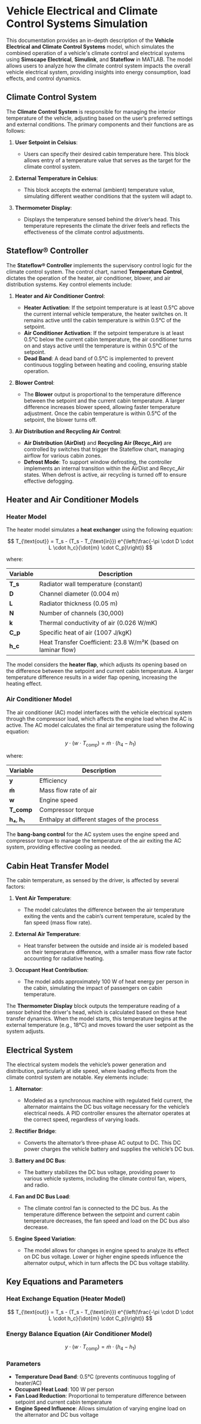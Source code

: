 # Vehicle Electrical and Climate Control Systems Simulation

This documentation provides an in-depth description of the **Vehicle Electrical and Climate Control Systems** model, which simulates the combined operation of a vehicle's climate control and electrical systems using **Simscape Electrical**, **Simulink**, and **Stateflow** in MATLAB. The model allows users to analyze how the climate control system impacts the overall vehicle electrical system, providing insights into energy consumption, load effects, and control dynamics.

## Climate Control System

The **Climate Control System** is responsible for managing the interior temperature of the vehicle, adjusting based on the user’s preferred settings and external conditions. The primary components and their functions are as follows:

1. **User Setpoint in Celsius**:
   - Users can specify their desired cabin temperature here. This block allows entry of a temperature value that serves as the target for the climate control system.

2. **External Temperature in Celsius**:
   - This block accepts the external (ambient) temperature value, simulating different weather conditions that the system will adapt to.

3. **Thermometer Display**:
   - Displays the temperature sensed behind the driver’s head. This temperature represents the climate the driver feels and reflects the effectiveness of the climate control adjustments.

## Stateflow® Controller

The **Stateflow® Controller** implements the supervisory control logic for the climate control system. The control chart, named **Temperature Control**, dictates the operation of the heater, air conditioner, blower, and air distribution systems. Key control elements include:

1. **Heater and Air Conditioner Control**:
   - **Heater Activation**: If the setpoint temperature is at least 0.5°C above the current internal vehicle temperature, the heater switches on. It remains active until the cabin temperature is within 0.5°C of the setpoint.
   - **Air Conditioner Activation**: If the setpoint temperature is at least 0.5°C below the current cabin temperature, the air conditioner turns on and stays active until the temperature is within 0.5°C of the setpoint.
   - **Dead Band**: A dead band of 0.5°C is implemented to prevent continuous toggling between heating and cooling, ensuring stable operation.

2. **Blower Control**:
   - The **Blower** output is proportional to the temperature difference between the setpoint and the current cabin temperature. A larger difference increases blower speed, allowing faster temperature adjustment. Once the cabin temperature is within 0.5°C of the setpoint, the blower turns off.

3. **Air Distribution and Recycling Air Control**:
   - **Air Distribution (AirDist)** and **Recycling Air (Recyc_Air)** are controlled by switches that trigger the Stateflow chart, managing airflow for various cabin zones.
   - **Defrost Mode**: To support window defrosting, the controller implements an internal transition within the AirDist and Recyc_Air states. When defrost is active, air recycling is turned off to ensure effective defogging.

## Heater and Air Conditioner Models

### Heater Model

The heater model simulates a **heat exchanger** using the following equation:

$$
T_{\text{out}} = T_s - (T_s - T_{\text{in}}) e^{\left(\frac{-\pi \cdot D \cdot L \cdot h_c}{\dot{m} \cdot C_p}\right)}
$$

where:

| Variable                     | Description                                     |
|------------------------------|-------------------------------------------------|
| **T_s**                      | Radiator wall temperature (constant)            |
| **D**                        | Channel diameter (0.004 m)                      |
| **L**                        | Radiator thickness (0.05 m)                     |
| **N**                        | Number of channels (30,000)                     |
| **k**                        | Thermal conductivity of air (0.026 W/mK)        |
| **C_p**                      | Specific heat of air (1007 J/kgK)               |
| **h_c**                      | Heat Transfer Coefficient: 23.8 W/m²K (based on laminar flow) |


The model considers the **heater flap**, which adjusts its opening based on the difference between the setpoint and current cabin temperature. A larger temperature difference results in a wider flap opening, increasing the heating effect.

### Air Conditioner Model

The air conditioner (AC) model interfaces with the vehicle electrical system through the compressor load, which affects the engine load when the AC is active. The AC model calculates the final air temperature using the following equation:

$$
y \cdot (w \cdot T_{\text{comp}}) = \dot{m} \cdot (h_4 - h_1)
$$

where:

| Variable       | Description                                  |
|----------------|----------------------------------------------|
| **y**         | Efficiency                                   |
| **ṁ**         | Mass flow rate of air                        |
| **w**         | Engine speed                                 |
| **T_comp**    | Compressor torque                            |
| **h₄**, **h₁** | Enthalpy at different stages of the process |


The **bang-bang control** for the AC system uses the engine speed and compressor torque to manage the temperature of the air exiting the AC system, providing effective cooling as needed.

## Cabin Heat Transfer Model

The cabin temperature, as sensed by the driver, is affected by several factors:

1. **Vent Air Temperature**:
   - The model calculates the difference between the air temperature exiting the vents and the cabin’s current temperature, scaled by the fan speed (mass flow rate).

2. **External Air Temperature**:
   - Heat transfer between the outside and inside air is modeled based on their temperature difference, with a smaller mass flow rate factor accounting for radiative heating.

3. **Occupant Heat Contribution**:
   - The model adds approximately 100 W of heat energy per person in the cabin, simulating the impact of passengers on cabin temperature.

The **Thermometer Display** block outputs the temperature reading of a sensor behind the driver's head, which is calculated based on these heat transfer dynamics. When the model starts, this temperature begins at the external temperature (e.g., 18°C) and moves toward the user setpoint as the system adjusts.

## Electrical System

The electrical system models the vehicle’s power generation and distribution, particularly at idle speed, where loading effects from the climate control system are notable. Key elements include:

1. **Alternator**:
   - Modeled as a synchronous machine with regulated field current, the alternator maintains the DC bus voltage necessary for the vehicle’s electrical needs. A PID controller ensures the alternator operates at the correct speed, regardless of varying loads.

2. **Rectifier Bridge**:
   - Converts the alternator’s three-phase AC output to DC. This DC power charges the vehicle battery and supplies the vehicle’s DC bus.

3. **Battery and DC Bus**:
   - The battery stabilizes the DC bus voltage, providing power to various vehicle systems, including the climate control fan, wipers, and radio.

4. **Fan and DC Bus Load**:
   - The climate control fan is connected to the DC bus. As the temperature difference between the setpoint and current cabin temperature decreases, the fan speed and load on the DC bus also decrease.

5. **Engine Speed Variation**:
   - The model allows for changes in engine speed to analyze its effect on DC bus voltage. Lower or higher engine speeds influence the alternator output, which in turn affects the DC bus voltage stability.

## Key Equations and Parameters

### Heat Exchange Equation (Heater Model)

$$
T_{\text{out}} = T_s - (T_s - T_{\text{in}}) e^{\left(\frac{-\pi \cdot D \cdot L \cdot h_c}{\dot{m} \cdot C_p}\right)}
$$

### Energy Balance Equation (Air Conditioner Model)

$$
y \cdot (w \cdot T_{\text{comp}}) = \dot{m} \cdot (h_4 - h_1)
$$

### Parameters

- **Temperature Dead Band**: 0.5°C (prevents continuous toggling of heater/AC)
- **Occupant Heat Load**: 100 W per person
- **Fan Load Reduction**: Proportional to temperature difference between setpoint and current cabin temperature
- **Engine Speed Influence**: Allows simulation of varying engine load on the alternator and DC bus voltage
